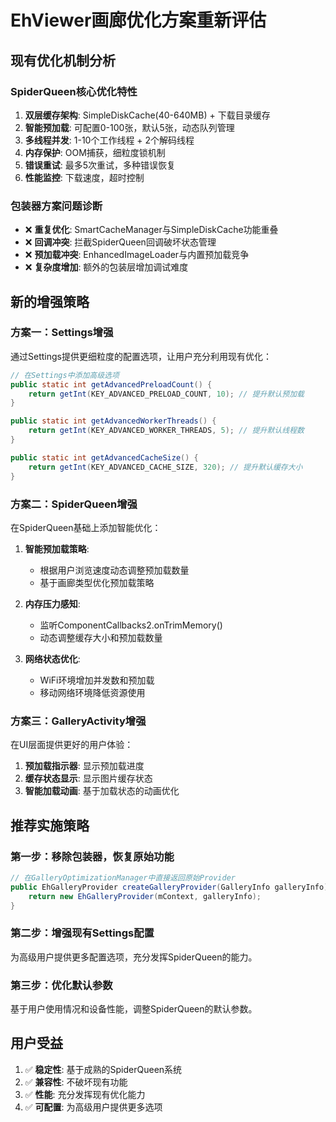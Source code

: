 # EhViewer画廊优化方案重新评估

## 现有优化机制分析

### SpiderQueen核心优化特性
1. **双层缓存架构**: SimpleDiskCache(40-640MB) + 下载目录缓存
2. **智能预加载**: 可配置0-100张，默认5张，动态队列管理
3. **多线程并发**: 1-10个工作线程 + 2个解码线程
4. **内存保护**: OOM捕获，细粒度锁机制
5. **错误重试**: 最多5次重试，多种错误恢复
6. **性能监控**: 下载速度，超时控制

### 包装器方案问题诊断
- ❌ **重复优化**: SmartCacheManager与SimpleDiskCache功能重叠
- ❌ **回调冲突**: 拦截SpiderQueen回调破坏状态管理
- ❌ **预加载冲突**: EnhancedImageLoader与内置预加载竞争
- ❌ **复杂度增加**: 额外的包装层增加调试难度

## 新的增强策略

### 方案一：Settings增强
通过Settings提供更细粒度的配置选项，让用户充分利用现有优化：

```java
// 在Settings中添加高级选项
public static int getAdvancedPreloadCount() {
    return getInt(KEY_ADVANCED_PRELOAD_COUNT, 10); // 提升默认预加载
}

public static int getAdvancedWorkerThreads() {
    return getInt(KEY_ADVANCED_WORKER_THREADS, 5); // 提升默认线程数
}

public static int getAdvancedCacheSize() {
    return getInt(KEY_ADVANCED_CACHE_SIZE, 320); // 提升默认缓存大小
}
```

### 方案二：SpiderQueen增强
在SpiderQueen基础上添加智能优化：

1. **智能预加载策略**:
   - 根据用户浏览速度动态调整预加载数量
   - 基于画廊类型优化预加载策略

2. **内存压力感知**:
   - 监听ComponentCallbacks2.onTrimMemory()
   - 动态调整缓存大小和预加载数量

3. **网络状态优化**:
   - WiFi环境增加并发数和预加载
   - 移动网络环境降低资源使用

### 方案三：GalleryActivity增强
在UI层面提供更好的用户体验：

1. **预加载指示器**: 显示预加载进度
2. **缓存状态显示**: 显示图片缓存状态
3. **智能加载动画**: 基于加载状态的动画优化

## 推荐实施策略

### 第一步：移除包装器，恢复原始功能
```java
// 在GalleryOptimizationManager中直接返回原始Provider
public EhGalleryProvider createGalleryProvider(GalleryInfo galleryInfo) {
    return new EhGalleryProvider(mContext, galleryInfo);
}
```

### 第二步：增强现有Settings配置
为高级用户提供更多配置选项，充分发挥SpiderQueen的能力。

### 第三步：优化默认参数
基于用户使用情况和设备性能，调整SpiderQueen的默认参数。

## 用户受益
1. ✅ **稳定性**: 基于成熟的SpiderQueen系统
2. ✅ **兼容性**: 不破坏现有功能
3. ✅ **性能**: 充分发挥现有优化能力
4. ✅ **可配置**: 为高级用户提供更多选项
